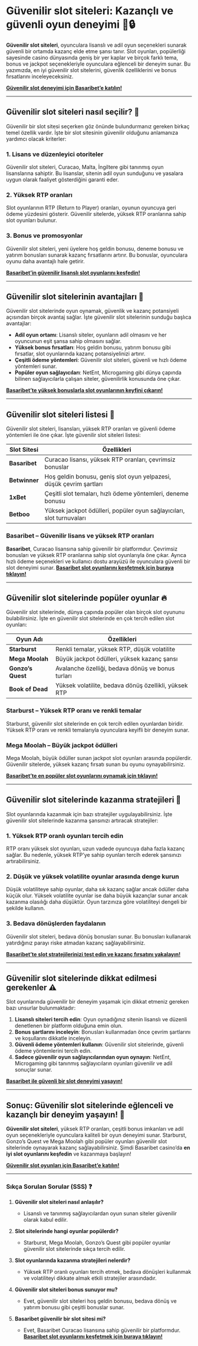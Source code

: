 # Güvenilir slot siteleri: Kazançlı ve güvenli oyun deneyimi 🎰🔒

**Güvenilir slot siteleri**, oyunculara lisanslı ve adil oyun seçenekleri sunarak güvenli bir ortamda kazanç elde etme şansı tanır. Slot oyunları, popülerliği sayesinde casino dünyasında geniş bir yer kaplar ve birçok farklı tema, bonus ve jackpot seçenekleriyle oyunculara eğlenceli bir deneyim sunar. Bu yazımızda, en iyi güvenilir slot sitelerini, güvenlik özelliklerini ve bonus fırsatlarını inceleyeceksiniz.

[**Güvenilir slot deneyimi için Basaribet’e katılın!**](https://casinotr.link/gWCRZ4)

---

## Güvenilir slot siteleri nasıl seçilir? 🎯

Güvenilir bir slot sitesi seçerken göz önünde bulundurmanız gereken birkaç temel özellik vardır. İşte bir slot sitesinin güvenilir olduğunu anlamanıza yardımcı olacak kriterler:

### **1. Lisans ve düzenleyici otoriteler**
Güvenilir slot siteleri, Curacao, Malta, İngiltere gibi tanınmış oyun lisanslarına sahiptir. Bu lisanslar, sitenin adil oyun sunduğunu ve yasalara uygun olarak faaliyet gösterdiğini garanti eder.

### **2. Yüksek RTP oranları**
Slot oyunlarının RTP (Return to Player) oranları, oyunun oyuncuya geri ödeme yüzdesini gösterir. Güvenilir sitelerde, yüksek RTP oranlarına sahip slot oyunları bulunur.

### **3. Bonus ve promosyonlar**
Güvenilir slot siteleri, yeni üyelere hoş geldin bonusu, deneme bonusu ve yatırım bonusları sunarak kazanç fırsatlarını artırır. Bu bonuslar, oyunculara oyunu daha avantajlı hale getirir.

[**Basaribet’in güvenilir lisanslı slot oyunlarını keşfedin!**](https://casinotr.link/gWCRZ4)

---

## Güvenilir slot sitelerinin avantajları 🌟

Güvenilir slot sitelerinde oyun oynamak, güvenlik ve kazanç potansiyeli açısından birçok avantaj sağlar. İşte güvenilir slot sitelerinin sunduğu başlıca avantajlar:

- **Adil oyun ortamı**: Lisanslı siteler, oyunların adil olmasını ve her oyuncunun eşit şansa sahip olmasını sağlar.
- **Yüksek bonus fırsatları**: Hoş geldin bonusu, yatırım bonusu gibi fırsatlar, slot oyunlarında kazanç potansiyelinizi artırır.
- **Çeşitli ödeme yöntemleri**: Güvenilir slot siteleri, güvenli ve hızlı ödeme yöntemleri sunar.
- **Popüler oyun sağlayıcıları**: NetEnt, Microgaming gibi dünya çapında bilinen sağlayıcılarla çalışan siteler, güvenilirlik konusunda öne çıkar.

[**Basaribet’te yüksek bonuslarla slot oyunlarının keyfini çıkarın!**](https://casinotr.link/gWCRZ4)

---

## Güvenilir slot siteleri listesi 🎰

Güvenilir slot siteleri, lisansları, yüksek RTP oranları ve güvenli ödeme yöntemleri ile öne çıkar. İşte güvenilir slot siteleri listesi:

| **Slot Sitesi**         | **Özellikleri**                                                        |
|-------------------------|------------------------------------------------------------------------|
| **Basaribet**           | Curacao lisansı, yüksek RTP oranları, çevrimsiz bonuslar               |
| **Betwinner**           | Hoş geldin bonusu, geniş slot oyun yelpazesi, düşük çevrim şartları    |
| **1xBet**               | Çeşitli slot temaları, hızlı ödeme yöntemleri, deneme bonusu           |
| **Betboo**              | Yüksek jackpot ödülleri, popüler oyun sağlayıcıları, slot turnuvaları  |

### **Basaribet – Güvenilir lisans ve yüksek RTP oranları**
**Basaribet**, Curacao lisansına sahip güvenilir bir platformdur. Çevrimsiz bonusları ve yüksek RTP oranlarına sahip slot oyunlarıyla öne çıkar. Ayrıca hızlı ödeme seçenekleri ve kullanıcı dostu arayüzü ile oyunculara güvenli bir slot deneyimi sunar. [**Basaribet slot oyunlarını keşfetmek için buraya tıklayın!**](https://casinotr.link/gWCRZ4)

---

## Güvenilir slot sitelerinde popüler oyunlar 🔥

Güvenilir slot sitelerinde, dünya çapında popüler olan birçok slot oyununu bulabilirsiniz. İşte en güvenilir slot sitelerinde en çok tercih edilen slot oyunları:

| **Oyun Adı**              | **Özellikleri**                                                         |
|---------------------------|-------------------------------------------------------------------------|
| **Starburst**             | Renkli temalar, yüksek RTP, düşük volatilite                            |
| **Mega Moolah**           | Büyük jackpot ödülleri, yüksek kazanç şansı                             |
| **Gonzo’s Quest**         | Avalanche özelliği, bedava dönüş ve bonus turları                       |
| **Book of Dead**          | Yüksek volatilite, bedava dönüş özellikli, yüksek RTP                   |

### **Starburst – Yüksek RTP oranı ve renkli temalar**
Starburst, güvenilir slot sitelerinde en çok tercih edilen oyunlardan biridir. Yüksek RTP oranı ve renkli temalarıyla oyunculara keyifli bir deneyim sunar.

### **Mega Moolah – Büyük jackpot ödülleri**
Mega Moolah, büyük ödüller sunan jackpot slot oyunları arasında popülerdir. Güvenilir sitelerde, yüksek kazanç fırsatı sunan bu oyunu oynayabilirsiniz.

[**Basaribet’te en popüler slot oyunlarını oynamak için tıklayın!**](https://casinotr.link/gWCRZ4)

---

## Güvenilir slot sitelerinde kazanma stratejileri 🧠

Slot oyunlarında kazanmak için bazı stratejiler uygulayabilirsiniz. İşte güvenilir slot sitelerinde kazanma şansınızı artıracak stratejiler:

### **1. Yüksek RTP oranlı oyunları tercih edin**
RTP oranı yüksek slot oyunları, uzun vadede oyuncuya daha fazla kazanç sağlar. Bu nedenle, yüksek RTP’ye sahip oyunları tercih ederek şansınızı artırabilirsiniz.

### **2. Düşük ve yüksek volatilite oyunlar arasında denge kurun**
Düşük volatiliteye sahip oyunlar, daha sık kazanç sağlar ancak ödüller daha küçük olur. Yüksek volatilite oyunlar ise daha büyük kazançlar sunar ancak kazanma olasılığı daha düşüktür. Oyun tarzınıza göre volatiliteyi dengeli bir şekilde kullanın.

### **3. Bedava dönüşlerden faydalanın**
Güvenilir slot siteleri, bedava dönüş bonusları sunar. Bu bonusları kullanarak yatırdığınız parayı riske atmadan kazanç sağlayabilirsiniz.

[**Basaribet’te slot stratejilerinizi test edin ve kazanç fırsatını yakalayın!**](https://casinotr.link/gWCRZ4)

---

## Güvenilir slot sitelerinde dikkat edilmesi gerekenler ⚠️

Slot oyunlarında güvenilir bir deneyim yaşamak için dikkat etmeniz gereken bazı unsurlar bulunmaktadır:

1. **Lisanslı siteleri tercih edin**: Oyun oynadığınız sitenin lisanslı ve düzenli denetlenen bir platform olduğuna emin olun.
2. **Bonus şartlarını inceleyin**: Bonusları kullanmadan önce çevrim şartlarını ve koşullarını dikkatle inceleyin.
3. **Güvenli ödeme yöntemleri kullanın**: Güvenilir slot sitelerinde, güvenli ödeme yöntemlerini tercih edin.
4. **Sadece güvenilir oyun sağlayıcılarından oyun oynayın**: NetEnt, Microgaming gibi tanınmış sağlayıcıların oyunları güvenilir ve adil sonuçlar sunar.

[**Basaribet ile güvenli bir slot deneyimi yaşayın!**](https://casinotr.link/gWCRZ4)

---

## Sonuç: Güvenilir slot sitelerinde eğlenceli ve kazançlı bir deneyim yaşayın! 💸

**Güvenilir slot siteleri**, yüksek RTP oranları, çeşitli bonus imkanları ve adil oyun seçenekleriyle oyunculara kaliteli bir oyun deneyimi sunar. Starburst, Gonzo’s Quest ve Mega Moolah gibi popüler oyunları güvenilir slot sitelerinde oynayarak kazanç sağlayabilirsiniz. Şimdi Basaribet casino’da **en iyi slot oyunlarını keşfedin** ve kazanmaya başlayın!

[**Güvenilir slot oyunları için Basaribet’e katılın!**](https://casinotr.link/gWCRZ4)

---

### Sıkça Sorulan Sorular (SSS) ❓

1. **Güvenilir slot siteleri nasıl anlaşılır?**
   - Lisanslı ve tanınmış sağlayıcılardan oyun sunan siteler güvenilir olarak kabul edilir.

2. **Slot sitelerinde hangi oyunlar popülerdir?**
   - Starburst, Mega Moolah, Gonzo’s Quest gibi popüler oyunlar güvenilir slot sitelerinde sıkça tercih edilir.

3. **Slot oyunlarında kazanma stratejileri nelerdir?**
   - Yüksek RTP oranlı oyunları tercih etmek, bedava dönüşleri kullanmak ve volatiliteyi dikkate almak etkili stratejiler arasındadır.

4. **Güvenilir slot siteleri bonus sunuyor mu?**
   - Evet, güvenilir slot siteleri hoş geldin bonusu, bedava dönüş ve yatırım bonusu gibi çeşitli bonuslar sunar.

5. **Basaribet güvenilir bir slot sitesi mi?**
   - Evet, Basaribet Curacao lisansına sahip güvenilir bir platformdur. [**Basaribet slot oyunlarını keşfetmek için buraya tıklayın!**](https://casinotr.link/gWCRZ4)
